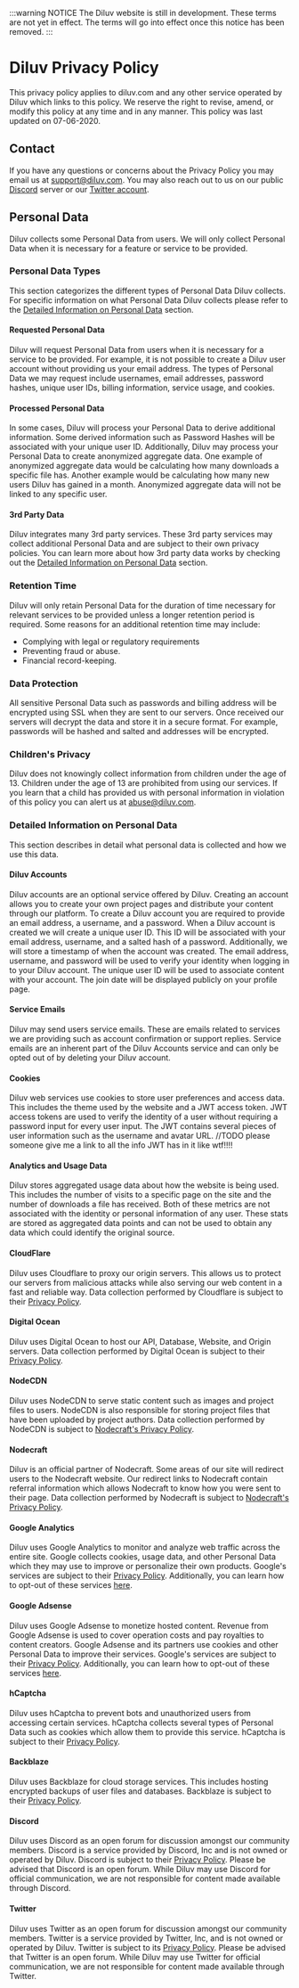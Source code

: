 :::warning NOTICE
The Diluv website is still in development. These terms are not yet in effect. The terms will go into effect once this notice has been removed.
:::

# Diluv Privacy Policy

This privacy policy applies to diluv.com and any other service operated by Diluv which links to this policy. We reserve the right to revise, amend, or modify this policy at any time and in any manner. This policy was last updated on 07-06-2020.

## Contact
If you have any questions or concerns about the Privacy Policy you may email us at support@diluv.com. You may also reach out to us on our public [Discord](https://discord.diluv.com) server or our [Twitter account](https://twitter.com/DiluvSupport).

## Personal Data
Diluv collects some Personal Data from users. We will only collect Personal Data when it is necessary for a feature or service to be provided.

### Personal Data Types
This section categorizes the different types of Personal Data Diluv collects. For specific information on what Personal Data Diluv collects please refer to the [Detailed Information on Personal Data]() section. 

#### Requested Personal Data
Diluv will request Personal Data from users when it is necessary for a service to be provided. For example, it is not possible to create a Diluv user account without providing us your email address. The types of Personal Data we may request include usernames, email addresses, password hashes, unique user IDs, billing information, service usage, and cookies.

#### Processed Personal Data
In some cases, Diluv will process your Personal Data to derive additional information. Some derived information such as Password Hashes will be associated with your unique user ID. Additionally, Diluv may process your Personal Data to create anonymized aggregate data. One example of anonymized aggregate data would be calculating how many downloads a specific file has. Another example would be calculating how many new users Diluv has gained in a month. Anonymized aggregate data will not be linked to any specific user.

#### 3rd Party Data
Diluv integrates many 3rd party services. These 3rd party services may collect additional Personal Data and are subject to their own privacy policies. You can learn more about how 3rd party data works by checking out the [Detailed Information on Personal Data]() section.

### Retention Time
Diluv will only retain Personal Data for the duration of time necessary for relevant services to be provided unless a longer retention period is required. Some reasons for an additional retention time may include:
- Complying with legal or regulatory requirements
- Preventing fraud or abuse.
- Financial record-keeping.

### Data Protection
All sensitive Personal Data such as passwords and billing address will be encrypted using SSL when they are sent to our servers. Once received our servers will decrypt the data and store it in a secure format. For example, passwords will be hashed and salted and addresses will be encrypted.

### Children's Privacy
Diluv does not knowingly collect information from children under the age of 13. Children under the age of 13 are prohibited from using our services. If you learn that a child has provided us with personal information in violation of this policy you can alert us at abuse@diluv.com.

### Detailed Information on Personal Data
This section describes in detail what personal data is collected and how we use this data.

#### Diluv Accounts
Diluv accounts are an optional service offered by Diluv. Creating an account allows you to create your own project pages and distribute your content through our platform. To create a Diluv account you are required to provide an email address, a username, and a password. When a Diluv account is created we will create a unique user ID. This ID will be associated with your email address, username, and a salted hash of a password. Additionally, we will store a timestamp of when the account was created. The email address, username, and password will be used to verify your identity when logging in to your Diluv account. The unique user ID will be used to associate content with your account. The join date will be displayed publicly on your profile page.

#### Service Emails
Diluv may send users service emails. These are emails related to services we are providing such as account confirmation or support replies. Service emails are an inherent part of the Diluv Accounts service and can only be opted out of by deleting your Diluv account.

#### Cookies
Diluv web services use cookies to store user preferences and access data. This includes the theme used by the website and a JWT access token. JWT access tokens are used to verify the identity of a user without requiring a password input for every user input. The JWT contains several pieces of user information such as the username and avatar URL. //TODO please someone give me a link to all the info JWT has in it like wtf!!!!

#### Analytics and Usage Data
Diluv stores aggregated usage data about how the website is being used. This includes the number of visits to a specific page on the site and the number of downloads a file has received. Both of these metrics are not associated with the identity or personal information of any user. These stats are stored as aggregated data points and can not be used to obtain any data which could identify the original source.

#### CloudFlare
Diluv uses Cloudflare to proxy our origin servers. This allows us to protect our servers from malicious attacks while also serving our web content in a fast and reliable way. Data collection performed by Cloudflare is subject to their [Privacy Policy](https://www.cloudflare.com/privacypolicy/).

#### Digital Ocean
Diluv uses Digital Ocean to host our API, Database, Website, and Origin servers. Data collection performed by Digital Ocean is subject to their [Privacy Policy](https://www.digitalocean.com/legal/privacy-policy/).

#### NodeCDN
Diluv uses NodeCDN to serve static content such as images and project files to users. NodeCDN is also responsible for storing project files that have been uploaded by project authors. Data collection performed by NodeCDN is subject to [Nodecraft's Privacy Policy](https://nodecraft.com/legal/privacy-policy).

#### Nodecraft
Diluv is an official partner of Nodecraft. Some areas of our site will redirect users to the Nodecraft website. Our redirect links to Nodecraft contain referral information which allows Nodecraft to know how you were sent to their page. Data collection performed by Nodecraft is subject to [Nodecraft's Privacy Policy](https://nodecraft.com/legal/privacy-policy).

#### Google Analytics
Diluv uses Google Analytics to monitor and analyze web traffic across the entire site. Google collects cookies, usage data, and other Personal Data which they may use to improve or personalize their own products. Google's services are subject to their [Privacy Policy](https://policies.google.com/privacy?hl=en). Additionally, you can learn how to opt-out of these services [here](https://tools.google.com/dlpage/gaoptout?hl=en).

#### Google Adsense
Diluv uses Google Adsense to monetize hosted content. Revenue from Google Adsense is used to cover operation costs and pay royalties to content creators. Google Adsense and its partners use cookies and other Personal Data to improve their services. Google's services are subject to their [Privacy Policy](https://policies.google.com/privacy?hl=en). Additionally, you can learn how to opt-out of these services [here](https://tools.google.com/dlpage/gaoptout?hl=en).

#### hCaptcha
Diluv uses hCaptcha to prevent bots and unauthorized users from accessing certain services. hCaptcha collects several types of Personal Data such as cookies which allow them to provide this service. hCaptcha is subject to their [Privacy Policy](https://www.hcaptcha.com/privacy).

#### Backblaze
Diluv uses Backblaze for cloud storage services. This includes hosting encrypted backups of user files and databases. Backblaze is subject to their [Privacy Policy](https://www.backblaze.com/company/privacy.html).

#### Discord
Diluv uses Discord as an open forum for discussion amongst our community members. Discord is a service provided by Discord, Inc and is not owned or operated by Diluv. Discord is subject to their [Privacy Policy](https://discord.com/privacy). Please be advised that Discord is an open forum. While Diluv may use Discord for official communication, we are not responsible for content made available through Discord.

#### Twitter
Diluv uses Twitter as an open forum for discussion amongst our community members. Twitter is a service provided by Twitter, Inc, and is not owned or operated by Diluv. Twitter is subject to its [Privacy Policy](https://twitter.com/en/privacy). Please be advised that Twitter is an open forum. While Diluv may use Twitter for official communication, we are not responsible for content made available through Twitter.